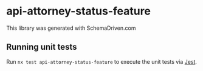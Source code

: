 
# api-attorney-status-feature

This library was generated with SchemaDriven.com

## Running unit tests

Run `nx test api-attorney-status-feature` to execute the unit tests via [Jest](https://jestjs.io).

